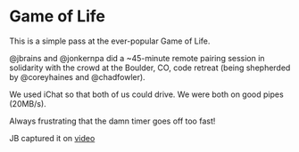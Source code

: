 Game of Life
============

This is a simple pass at the ever-popular Game of Life. 

@jbrains and @jonkernpa did a ~45-minute remote pairing session in solidarity with the crowd at the Boulder, CO, code retreat (being shepherded by @coreyhaines and @chadfowler).

We used iChat so that both of us could drive. We were both on good pipes (20MB/s).

Always frustrating that the damn timer goes off too fast!

JB captured it on [video](http://vimeo.com/20421518)
